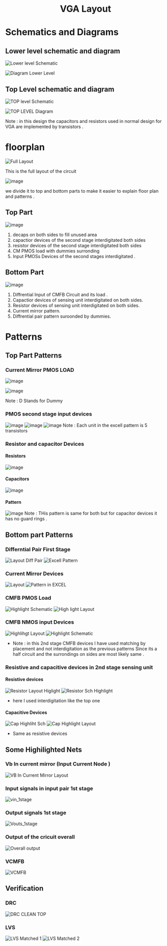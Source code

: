 <div align="center">
  <h1>VGA Layout</h1>
</div>

# Schematics and Diagrams 

## Lower level schematic and diagram

![Lower level Schematic](https://github.com/MohamedNabil95/CC_VGA_LAYOUT1/assets/90795738/b2a7c521-f9b9-473a-8ad1-f1578e649649)


![Diagram Lower Level](https://github.com/MohamedNabil95/CC_VGA_LAYOUT1/assets/90795738/a563563b-00ae-4ff7-8852-d3032aa18633)


## Top Level schematic and diagram

![TOP level Schematic](https://github.com/MohamedNabil95/CC_VGA_LAYOUT1/assets/90795738/3ee6393a-ced0-4402-b2bf-b252bc2a40e8)

![TOP LEVEL Diagram](https://github.com/MohamedNabil95/CC_VGA_LAYOUT1/assets/90795738/04bb9004-a9fc-4539-be38-bbdc4e12ea8c)

Note : in this design the capacitors and resistors used in normal design for VGA are implemented by transistors .

# floorplan

![Full Layout](https://github.com/MohamedNabil95/CC_VGA_LAYOUT1/assets/90795738/5a3539a0-c179-4e0d-9b2d-7c06de349ad4)

This is the full layout of the circuit 

![image](https://github.com/MohamedNabil95/CC_VGA_LAYOUT1/assets/90795738/0173c1f1-61a3-4f8b-ace3-bdbf8187ba83)

we divide it to top and bottom parts to make it easier to explain floor plan and patterns .

## Top Part

![image](https://github.com/MohamedNabil95/CC_VGA_LAYOUT1/assets/90795738/4f81b6ae-af33-41ef-8347-8fcae3ae45d5)

 
1. decaps on both sides to fill unused area
2. capactior devices of the second stage interdigitated both sides
3. resistor devices of the second stage interdigitated both sides
4. CM PMOS load with dummies surronding
5. Input PMOSs Devices of the second stages interdigitated .

## Bottom Part

![image](https://github.com/MohamedNabil95/CC_VGA_LAYOUT1/assets/90795738/ceb8795c-0e2a-4215-bae0-e9c2eff843cc)

1.	Diffrential Input of CMFB Circuit and its load .
2.	Capactior devices of sensing unit interdigitated on both sides.
3.	Resistor devices of sensing unit interdigitated on both sides.
4.	Current mirror pattern.
5.	Diffrential pair pattern suroonded by dummies.

# Patterns 

## Top Part Patterns

### Current Mirror PMOS LOAD

![image](https://github.com/MohamedNabil95/CC_VGA_LAYOUT1/assets/90795738/63f0b47e-5fea-4ba2-a13a-4d9b50945330)

 

![image](https://github.com/MohamedNabil95/CC_VGA_LAYOUT1/assets/90795738/6bebe84e-2922-49e5-b06e-d0b3fa64dfb3)

Note : D Stands for Dummy 

### PMOS second stage input devices 
![image](https://github.com/MohamedNabil95/CC_VGA_LAYOUT1/assets/90795738/2f1e6bc3-14d4-4709-8336-e9bf08a54298)
![image](https://github.com/MohamedNabil95/CC_VGA_LAYOUT1/assets/90795738/55fcf1be-0bcf-44fe-8e79-7fbed12de8de)
![image](https://github.com/MohamedNabil95/CC_VGA_LAYOUT1/assets/90795738/91e679a3-c3fc-4052-a4a7-8e41fa4bb89c)
Note : Each unit in the excell pattern is 5 transistors 

### Resistor and capacitor Devices 
#### Resistors 
![image](https://github.com/MohamedNabil95/CC_VGA_LAYOUT1/assets/90795738/fdaf70ab-8b7a-403d-a5f9-0e9fd07cff81)
#### Capacitors
![image](https://github.com/MohamedNabil95/CC_VGA_LAYOUT1/assets/90795738/c46f82c6-a2db-41fe-9273-2e2b374fc69d)
#### Pattern
![image](https://github.com/MohamedNabil95/CC_VGA_LAYOUT1/assets/90795738/cddd187e-d8a2-4a27-8061-05ed2b0c430e)
Note : THis pattern is same for both but for capacitor devices it has no guard rings .

## Bottom part Patterns 
### Differntial Pair First Stage
![Layout Diff Pair](https://github.com/MohamedNabil95/CC_VGA_Layout/assets/90795738/590feff4-0253-4cb0-8469-047307411e62)
![Excell Pattern](https://github.com/MohamedNabil95/CC_VGA_Layout/assets/90795738/1d687197-f623-4f37-8ac9-a0babe671b49)

### Current Mirror Devices
![Layout](https://github.com/MohamedNabil95/CC_VGA_Layout/assets/90795738/ff4a2a74-c1e9-41cb-ad32-8d429469b7ec)
![Pattern in EXCEL](https://github.com/MohamedNabil95/CC_VGA_Layout/assets/90795738/3c0567b5-05a4-4edd-9713-833ad6341d03)

### CMFB PMOS Load
![Highlight Schematic](https://github.com/MohamedNabil95/CC_VGA_Layout/assets/90795738/6406045e-d6d9-4f05-9e39-2f31d6eb0944)
![High light Layout](https://github.com/MohamedNabil95/CC_VGA_Layout/assets/90795738/fb91283c-846a-4ef7-9aaa-d00cad5301d5)

### CMFB NMOS input Devices
![Highlihgt Layout](https://github.com/MohamedNabil95/CC_VGA_Layout/assets/90795738/dcf87f28-6d2b-48cf-b425-13f7640ef9b7)
![Highlight Schematic](https://github.com/MohamedNabil95/CC_VGA_Layout/assets/90795738/5bad59d5-e55e-4c6d-9642-d4a4ebfd0795)

* Note : in this 2nd stage CMFB devices I have used matching by placement and not interdigitation as the previous patterns 
Since its a half circuit and the surrondings on sides are most likely same .

### Resistive and capacitive devices in 2nd stage sensing unit
#### Resistive devices 

![Resistor Layout Higlight](https://github.com/MohamedNabil95/CC_VGA_Layout/assets/90795738/86121612-97bd-4ca1-a88b-27e685fbe47b)
![Resistor Sch Highlight](https://github.com/MohamedNabil95/CC_VGA_Layout/assets/90795738/e8b533b1-fb00-4f45-b239-fdd20855d139)

* here I used interdigitation like the top one
#### Capacitive Devices 

![Cap Highliht Sch](https://github.com/MohamedNabil95/CC_VGA_Layout/assets/90795738/95be7e58-cf6a-4c25-b6a6-c8de24c1246c)
![Cap Highlight Layout](https://github.com/MohamedNabil95/CC_VGA_Layout/assets/90795738/c6de5004-8ea5-45e2-8f22-97af8b98536f)

* Same as resistive devices

## Some Highilighted Nets 

### Vb In current mirror (Input Current Node )
![VB In Current Mirror Layout](https://github.com/MohamedNabil95/CC_VGA_Layout/assets/90795738/66dc831a-2640-470b-a516-33a4cc4076f3)

### Input signals in input pair 1st stage
![vin_1stage](https://github.com/MohamedNabil95/CC_VGA_Layout/assets/90795738/c37745d1-cb61-41f9-8dec-8b1dd2f2b1bd)

### Output signals 1st stage
![Vouts_1stage](https://github.com/MohamedNabil95/CC_VGA_Layout/assets/90795738/cf965d5e-e277-41e6-918f-13c5857491ef)

### Output of the cricuit overall
![Overall output](https://github.com/MohamedNabil95/CC_VGA_Layout/assets/90795738/e98e9391-ef6b-4cf0-a760-f142d7e4bf63)

### VCMFB
![VCMFB](https://github.com/MohamedNabil95/CC_VGA_Layout/assets/90795738/71899644-feef-44da-82a4-0daadb06b498)

## Verification 
### DRC
![DRC CLEAN TOP](https://github.com/MohamedNabil95/CC_VGA_Layout/assets/90795738/1b7d96ab-05f8-4155-8685-f47f85d05d7b)

### LVS 
![LVS Matched 1](https://github.com/MohamedNabil95/CC_VGA_Layout/assets/90795738/8653226b-e771-4f97-aff6-ebb2cee3a187)
![LVS Matched 2](https://github.com/MohamedNabil95/CC_VGA_Layout/assets/90795738/ad1cab5b-9df3-44d9-b2c1-1f07cf29cf3e)
